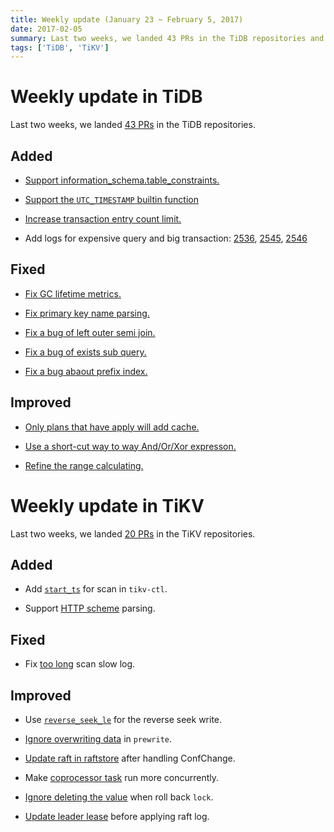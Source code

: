 ```yaml
---
title: Weekly update (January 23 ~ February 5, 2017)
date: 2017-02-05
summary: Last two weeks, we landed 43 PRs in the TiDB repositories and 20 PRs in the TiKV repositories.
tags: ['TiDB', 'TiKV']
---
```


# Weekly update in TiDB

Last two weeks, we landed [43 PRs](https://github.com/pingcap/tidb/pulls?utf8=%E2%9C%93&q=is%3Apr%20is%3Amerged%20merged%3A2017-01-23..2017-02-05%20) in the TiDB repositories.

## Added

* [Support information_schema.table_constraints.](https://github.com/pingcap/tidb/pull/2586)

* [Support the `UTC_TIMESTAMP` builtin function](https://github.com/pingcap/tidb/pull/2592)

* [Increase transaction entry count limit.](https://github.com/pingcap/tidb/pull/2537)

* Add logs for expensive query and big transaction: [2536](https://github.com/pingcap/tidb/pull/2536), [2545](https://github.com/pingcap/tidb/pull/2545), [2546](https://github.com/pingcap/tidb/pull/2546)

## Fixed

* [Fix GC lifetime metrics.](https://github.com/pingcap/tidb/pull/2587)

* [Fix primary key name parsing.](https://github.com/pingcap/tidb/pull/2582)

* [Fix a bug of left outer semi join.](https://github.com/pingcap/tidb/pull/2573)

* [Fix a bug of exists sub query.](https://github.com/pingcap/tidb/pull/2549)

* [Fix a bug abaout prefix index.](https://github.com/pingcap/tidb/pull/2445)

## Improved

* [Only plans that have apply will add cache.](https://github.com/pingcap/tidb/pull/2564)

* [Use a short-cut way to way And/Or/Xor expresson.](https://github.com/pingcap/tidb/pull/2561)

* [Refine the range calculating.](https://github.com/pingcap/tidb/pull/2534)

# Weekly update in TiKV

Last two weeks, we landed [20 PRs](https://github.com/search?utf8=%E2%9C%93&q=repo%3Apingcap%2Ftikv+repo%3Apingcap%2Fpd+is%3Apr+is%3Amerged+merged%3A2017-01-22..2017-02-04&type=Issues&ref=searchresults) in the TiKV repositories.

## Added

+ Add [`start_ts`](https://github.com/pingcap/tikv/pull/1511) for scan in `tikv-ctl`.

+ Support [HTTP scheme](https://github.com/pingcap/tikv/pull/1543) parsing.

## Fixed

+ Fix [too long](https://github.com/pingcap/tikv/pull/1566) scan slow log.

## Improved

+ Use [`reverse_seek_le`](https://github.com/pingcap/tikv/pull/1498) for the reverse seek write.

+ [Ignore overwriting data](https://github.com/pingcap/tikv/pull/1500) in `prewrite`.

+ [Update raft in raftstore](https://github.com/pingcap/tikv/pull/1540) after handling ConfChange.

+ Make [coprocessor task](https://github.com/pingcap/tikv/pull/1551) run more concurrently.

+ [Ignore deleting the value](https://github.com/pingcap/tikv/pull/1553) when roll back `lock`.

+ [Update leader lease](https://github.com/pingcap/tikv/pull/1560) before applying raft log.
